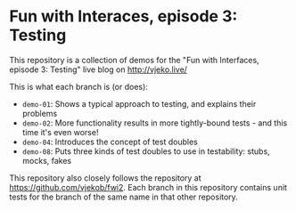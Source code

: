 # Fun with Interaces, episode 3: Testing

This repository is a collection of demos for the "Fun with Interfaces, episode 3: Testing" live blog on http://vjeko.live/

This is what each branch is (or does):
* `demo-01`: Shows a typical approach to testing, and explains their problems
* `demo-02`: More functionality results in more tightly-bound tests - and this time it's even worse!
* `demo-04`: Introduces the concept of test doubles
* `demo-08`: Puts three kinds of test doubles to use in testability: stubs, mocks, fakes

This repository also closely follows the repository at https://github.com/vjekob/fwi2. Each branch in this repository contains unit tests for the branch of the same name in that other repository.
